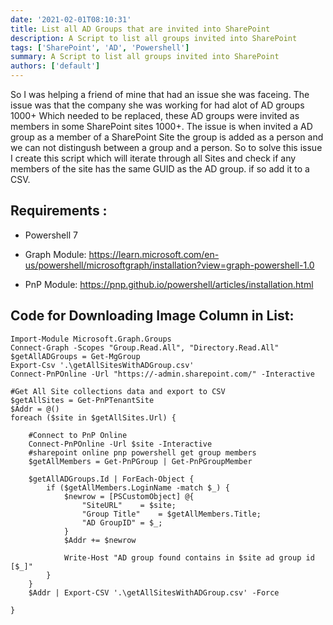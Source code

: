 ```yaml
---
date: '2021-02-01T08:10:31'
title: List all AD Groups that are invited into SharePoint
description: A Script to list all groups invited into SharePoint
tags: ['SharePoint', 'AD', 'Powershell']
summary: A Script to list all groups invited into SharePoint
authors: ['default']
---
```


So I was helping a friend of mine that had an issue she was faceing. The issue was that the company she was working for had alot of AD groups 1000+ Which needed to be replaced, these AD groups were invited as members in some SharePoint sites 1000+. The issue is when invited a AD group as a member of a SharePoint Site the group is added as a person and we can not distingush between a group and a person. So to solve this issue I create this script which will iterate through all Sites and check if any members of the site has the same GUID as the AD group. if so add it to a CSV.

## Requirements :

- Powershell 7

- Graph Module: https://learn.microsoft.com/en-us/powershell/microsoftgraph/installation?view=graph-powershell-1.0

- PnP Module: https://pnp.github.io/powershell/articles/installation.html

## Code for Downloading Image Column in List:

```
Import-Module Microsoft.Graph.Groups
Connect-Graph -Scopes "Group.Read.All", "Directory.Read.All"
$getAllADGroups = Get-MgGroup
Export-Csv '.\getAllSitesWithADGroup.csv'
Connect-PnPOnline -Url "https://-admin.sharepoint.com/" -Interactive

#Get All Site collections data and export to CSV
$getAllSites = Get-PnPTenantSite
$Addr = @()
foreach ($site in $getAllSites.Url) {

    #Connect to PnP Online
    Connect-PnPOnline -Url $site -Interactive
    #sharepoint online pnp powershell get group members
    $getAllMembers = Get-PnPGroup | Get-PnPGroupMember

    $getAllADGroups.Id | ForEach-Object {
        if ($getAllMembers.LoginName -match $_) {
            $newrow = [PSCustomObject] @{
                "SiteURL"    = $site;
                "Group Title"    = $getAllMembers.Title;
                "AD GroupID" = $_;
            }
            $Addr += $newrow

            Write-Host "AD group found contains in $site ad group id [$_]"
        }
    }
    $Addr | Export-CSV '.\getAllSitesWithADGroup.csv' -Force

}
```

